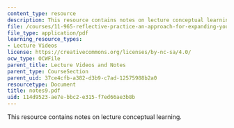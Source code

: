 ```yaml
---
content_type: resource
description: This resource contains notes on lecture conceptual learning.
file: /courses/11-965-reflective-practice-an-approach-for-expanding-your-learning-frontiers-january-iap-2007/114d9523ae7ebbc2e315f7ed66ae3b8b_notes9.pdf
file_type: application/pdf
learning_resource_types:
- Lecture Videos
license: https://creativecommons.org/licenses/by-nc-sa/4.0/
ocw_type: OCWFile
parent_title: Lecture Videos and Notes
parent_type: CourseSection
parent_uid: 37ce4cfb-a382-d3b9-c7ad-12575988b2a0
resourcetype: Document
title: notes9.pdf
uid: 114d9523-ae7e-bbc2-e315-f7ed66ae3b8b
---
```

This resource contains notes on lecture conceptual learning.